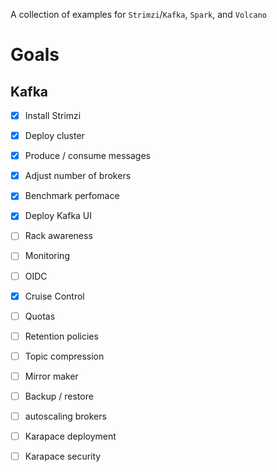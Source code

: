 A collection of examples for `Strimzi`/`Kafka`, `Spark`, and `Volcano`

# Goals

## Kafka 
- [x] Install Strimzi
- [x] Deploy cluster
- [x] Produce / consume messages
- [x] Adjust number of brokers
- [x] Benchmark perfomace
- [x] Deploy Kafka UI

- [ ] Rack awareness
- [ ] Monitoring
- [ ] OIDC
- [x] Cruise Control
- [ ] Quotas
- [ ] Retention policies
- [ ] Topic compression
- [ ] Mirror maker
- [ ] Backup / restore
- [ ] autoscaling brokers
- [ ] Karapace deployment
- [ ] Karapace security
